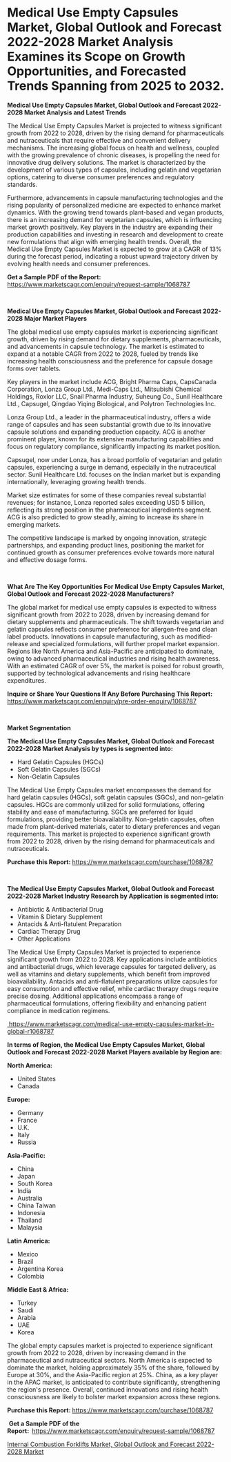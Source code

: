 <p><h1>Medical Use Empty Capsules Market, Global Outlook and Forecast 2022-2028 Market Analysis Examines its Scope on Growth Opportunities, and Forecasted Trends Spanning from 2025 to 2032.</h1></p><p><strong>Medical Use Empty Capsules Market, Global Outlook and Forecast 2022-2028 Market Analysis and Latest Trends</strong></p>
<p><p>The Medical Use Empty Capsules Market is projected to witness significant growth from 2022 to 2028, driven by the rising demand for pharmaceuticals and nutraceuticals that require effective and convenient delivery mechanisms. The increasing global focus on health and wellness, coupled with the growing prevalence of chronic diseases, is propelling the need for innovative drug delivery solutions. The market is characterized by the development of various types of capsules, including gelatin and vegetarian options, catering to diverse consumer preferences and regulatory standards.</p><p>Furthermore, advancements in capsule manufacturing technologies and the rising popularity of personalized medicine are expected to enhance market dynamics. With the growing trend towards plant-based and vegan products, there is an increasing demand for vegetarian capsules, which is influencing market growth positively. Key players in the industry are expanding their production capabilities and investing in research and development to create new formulations that align with emerging health trends. Overall, the Medical Use Empty Capsules Market is expected to grow at a CAGR of 13% during the forecast period, indicating a robust upward trajectory driven by evolving health needs and consumer preferences.</p></p>
<p><strong>Get a Sample PDF of the Report:&nbsp;</strong> <a href="https://www.marketscagr.com/enquiry/request-sample/1068787?utm_campaign=3117&utm_medium=2&utm_source=Github&utm_content=ia&utm_term=21032025&utm_id=medical-use-empty-capsules-market-global-outlook-and-forecast-2022-2028">https://www.marketscagr.com/enquiry/request-sample/1068787</a></p>
<p>&nbsp;</p>
<p><strong>Medical Use Empty Capsules Market, Global Outlook and Forecast 2022-2028 Major Market Players</strong></p>
<p><p>The global medical use empty capsules market is experiencing significant growth, driven by rising demand for dietary supplements, pharmaceuticals, and advancements in capsule technology. The market is estimated to expand at a notable CAGR from 2022 to 2028, fueled by trends like increasing health consciousness and the preference for capsule dosage forms over tablets.</p><p>Key players in the market include ACG, Bright Pharma Caps, CapsCanada Corporation, Lonza Group Ltd., Medi-Caps Ltd., Mitsubishi Chemical Holdings, Roxlor LLC, Snail Pharma Industry, Suheung Co., Sunil Healthcare Ltd., Capsugel, Qingdao Yiqing Biological, and Polytron Technologies Inc. </p><p>Lonza Group Ltd., a leader in the pharmaceutical industry, offers a wide range of capsules and has seen substantial growth due to its innovative capsule solutions and expanding production capacity. ACG is another prominent player, known for its extensive manufacturing capabilities and focus on regulatory compliance, significantly impacting its market position.</p><p>Capsugel, now under Lonza, has a broad portfolio of vegetarian and gelatin capsules, experiencing a surge in demand, especially in the nutraceutical sector. Sunil Healthcare Ltd. focuses on the Indian market but is expanding internationally, leveraging growing health trends.</p><p>Market size estimates for some of these companies reveal substantial revenues; for instance, Lonza reported sales exceeding USD 5 billion, reflecting its strong position in the pharmaceutical ingredients segment. ACG is also predicted to grow steadily, aiming to increase its share in emerging markets.</p><p>The competitive landscape is marked by ongoing innovation, strategic partnerships, and expanding product lines, positioning the market for continued growth as consumer preferences evolve towards more natural and effective dosage forms.</p></p>
<p>&nbsp;</p>
<p><strong>What Are The Key Opportunities For Medical Use Empty Capsules Market, Global Outlook and Forecast 2022-2028 Manufacturers?</strong></p>
<p><p>The global market for medical use empty capsules is expected to witness significant growth from 2022 to 2028, driven by increasing demand for dietary supplements and pharmaceuticals. The shift towards vegetarian and gelatin capsules reflects consumer preference for allergen-free and clean label products. Innovations in capsule manufacturing, such as modified-release and specialized formulations, will further propel market expansion. Regions like North America and Asia-Pacific are anticipated to dominate, owing to advanced pharmaceutical industries and rising health awareness. With an estimated CAGR of over 5%, the market is poised for robust growth, supported by technological advancements and rising healthcare expenditures.</p></p>
<p><strong>Inquire or Share Your Questions If Any Before Purchasing This Report:</strong> <a href="https://www.marketscagr.com/enquiry/pre-order-enquiry/1068787?utm_campaign=3117&utm_medium=2&utm_source=Github&utm_content=ia&utm_term=21032025&utm_id=medical-use-empty-capsules-market-global-outlook-and-forecast-2022-2028">https://www.marketscagr.com/enquiry/pre-order-enquiry/1068787</a></p>
<p>&nbsp;</p>
<p><strong>Market Segmentation</strong></p>
<p><strong>The Medical Use Empty Capsules Market, Global Outlook and Forecast 2022-2028 Market Analysis by types is segmented into:</strong></p>
<p><ul><li>Hard Gelatin Capsules (HGCs)</li><li>Soft Gelatin Capsules (SGCs)</li><li>Non-Gelatin Capsules</li></ul></p>
<p><p>The Medical Use Empty Capsules market encompasses the demand for hard gelatin capsules (HGCs), soft gelatin capsules (SGCs), and non-gelatin capsules. HGCs are commonly utilized for solid formulations, offering stability and ease of manufacturing. SGCs are preferred for liquid formulations, providing better bioavailability. Non-gelatin capsules, often made from plant-derived materials, cater to dietary preferences and vegan requirements. This market is projected to experience significant growth from 2022 to 2028, driven by the rising demand for pharmaceuticals and nutraceuticals.</p></p>
<p><strong>Purchase this Report:&nbsp;</strong><a href="https://www.marketscagr.com/purchase/1068787?utm_campaign=3117&utm_medium=2&utm_source=Github&utm_content=ia&utm_term=21032025&utm_id=medical-use-empty-capsules-market-global-outlook-and-forecast-2022-2028">https://www.marketscagr.com/purchase/1068787</a></p>
<p>&nbsp;</p>
<p><strong>The Medical Use Empty Capsules Market, Global Outlook and Forecast 2022-2028 Market Industry Research by Application is segmented into:</strong></p>
<p><ul><li>Antibiotic & Antibacterial Drug</li><li>Vitamin & Dietary Supplement</li><li>Antacids & Anti-flatulent Preparation</li><li>Cardiac Therapy Drug</li><li>Other Applications</li></ul></p>
<p><p>The Medical Use Empty Capsules Market is projected to experience significant growth from 2022 to 2028. Key applications include antibiotics and antibacterial drugs, which leverage capsules for targeted delivery, as well as vitamins and dietary supplements, which benefit from improved bioavailability. Antacids and anti-flatulent preparations utilize capsules for easy consumption and effective relief, while cardiac therapy drugs require precise dosing. Additional applications encompass a range of pharmaceutical formulations, offering flexibility and enhancing patient compliance in medication regimens.</p></p>
<p><a href="https://www.marketscagr.com/medical-use-empty-capsules-market-in-global-r1068787?utm_campaign=3117&utm_medium=2&utm_source=Github&utm_content=ia&utm_term=21032025&utm_id=medical-use-empty-capsules-market-global-outlook-and-forecast-2022-2028">&nbsp;https://www.marketscagr.com/medical-use-empty-capsules-market-in-global-r1068787</a></p>
<p><strong>In terms of Region, the Medical Use Empty Capsules Market, Global Outlook and Forecast 2022-2028 Market Players available by Region are:</strong></p>
<p>
    <p> <strong> North America: </strong>
        <ul>
            <li>United States</li>
            <li>Canada</li>
        </ul>
        </p> 
    <p> <strong> Europe: </strong>
        <ul>
            <li>Germany</li>
            <li>France</li>
            <li>U.K.</li>
            <li>Italy</li>
            <li>Russia</li>
        </ul>
        </p> 
    <p> <strong> Asia-Pacific: </strong>
        <ul>
            <li>China</li>
            <li>Japan</li>
            <li>South Korea</li>
            <li>India</li>
            <li>Australia</li>
            <li>China Taiwan</li>
            <li>Indonesia</li>
            <li>Thailand</li>
            <li>Malaysia</li>
        </ul>
        </p> 
    <p> <strong> Latin America: </strong>
        <ul>
            <li>Mexico</li>
            <li>Brazil</li>
            <li>Argentina Korea</li>
            <li>Colombia</li>
        </ul>
        </p> 
    <p> <strong> Middle East & Africa: </strong>
        <ul>
            <li>Turkey</li>
            <li>Saudi</li>
            <li>Arabia</li>
            <li>UAE</li>
            <li>Korea</li>
        </ul>
    </p>
    </p>
<p><p>The global empty capsules market is projected to experience significant growth from 2022 to 2028, driven by increasing demand in the pharmaceutical and nutraceutical sectors. North America is expected to dominate the market, holding approximately 35% of the share, followed by Europe at 30%, and the Asia-Pacific region at 25%. China, as a key player in the APAC market, is anticipated to contribute significantly, strengthening the region's presence. Overall, continued innovations and rising health consciousness are likely to bolster market expansion across these regions.</p></p>
<p><strong>Purchase this Report: </strong><a href="https://www.marketscagr.com/purchase/1068787?utm_campaign=3117&utm_medium=2&utm_source=Github&utm_content=ia&utm_term=21032025&utm_id=medical-use-empty-capsules-market-global-outlook-and-forecast-2022-2028">https://www.marketscagr.com/purchase/1068787</a></p>
<p>&nbsp;<strong>Get a Sample PDF of the Report:&nbsp;&nbsp;</strong><a href="https://www.marketscagr.com/enquiry/request-sample/1068787?utm_campaign=3117&utm_medium=2&utm_source=Github&utm_content=ia&utm_term=21032025&utm_id=medical-use-empty-capsules-market-global-outlook-and-forecast-2022-2028">https://www.marketscagr.com/enquiry/request-sample/1068787</a></p>
<p><strong></strong></p>
<p><p><a href="https://github.com/JakirUddin511/Market-Research-Report-List-2/blob/main/internal-combustion-forklifts-market-global-outlook-and-forecast-2022-2028-market.md?utm_campaign=3117&utm_medium=2&utm_source=Github&utm_content=ia&utm_term=21032025&utm_id=medical-use-empty-capsules-market-global-outlook-and-forecast-2022-2028">Internal Combustion Forklifts Market, Global Outlook and Forecast 2022-2028 Market</a></p></p>